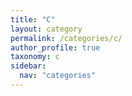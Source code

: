 ```yaml
---
title: "C"
layout: category
permalink: /categories/c/
author_profile: true
taxonomy: c
sidebar:
  nav: "categories"
---
```

